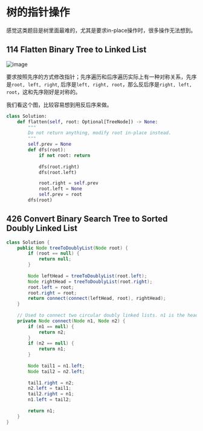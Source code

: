 # 树的指针操作

感觉这类题目是树里面最难的，尤其是要求in-place操作时，很多操作无法想到。

## 114 Flatten Binary Tree to Linked List

![image](https://user-images.githubusercontent.com/85326814/136897568-19b71ac1-53c0-4708-a475-346ee6c737e1.png)

要求按照先序的方式修改指针；先序遍历和后序遍历实际上有一种对称关系，先序是`root, left, right`, 后序是`left, right, root`，那么反后序是`right, left, root`，这和先序刚好是对称的。

我们看这个图，比较容易想到用反后序来做。

```python
class Solution:
    def flatten(self, root: Optional[TreeNode]) -> None:
        """
        Do not return anything, modify root in-place instead.
        """
        self.prev = None
        def dfs(root):
            if not root: return
            
            dfs(root.right)
            dfs(root.left)

            root.right = self.prev
            root.left = None
            self.prev = root
        dfs(root)
```

## 426 Convert Binary Search Tree to Sorted Doubly Linked List


```java
class Solution {
    public Node treeToDoublyList(Node root) {
        if (root == null) {
            return null;
        }
        
        Node leftHead = treeToDoublyList(root.left);
        Node rightHead = treeToDoublyList(root.right);
        root.left = root;
        root.right = root;
        return connect(connect(leftHead, root), rightHead);
    }
    
    // Used to connect two circular doubly linked lists. n1 is the head of circular DLL as well as n2.
    private Node connect(Node n1, Node n2) {
        if (n1 == null) {
            return n2;
        }
        if (n2 == null) {
            return n1;
        }
        
        Node tail1 = n1.left;
        Node tail2 = n2.left;
        
        tail1.right = n2;
        n2.left = tail1;
        tail2.right = n1;
        n1.left = tail2;
        
        return n1;
    }
}
```
